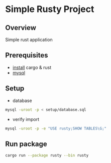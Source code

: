 # Simple Rusty Project

## Overview
Simple rust application

## Prerequisites
- [install](https://doc.rust-lang.org/cargo/getting-started/installation.html) cargo & rust
- [mysql](https://www.mysql.com/)

## Setup
- database
```sh
mysql -uroot -p < setup/database.sql
```
- verify import
```sh
mysql -uroot -p -e "USE rusty;SHOW TABLES\G;"
```

## Run package
```sh
cargo run --package rusty --bin rusty
```

